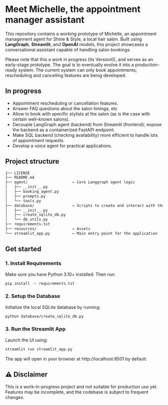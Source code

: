 # Meet Michelle, the appointment manager assistant

This repository contains a working prototype of Michelle, an appointment management agent for Shine & Style, a local hair salon. Built using **LangGraph**, **Streamlit**, and **OpenAI** models, this project showcases a conversational assistant capable of handling salon bookings.

Please note that this a work in progress (its Version0), and serves as an early-stage prototype. The goal is to eventually evolve it into a production-ready system. The current system can only book appointments; rescheduling and cancelling features are being developed.

## In progress
- Appointment rescheduling or cancellation features.
- Answer FAQ questions about the salon timings, etc
- Allow to book with specific stylists at the salon (as is the case with certain well-known salons).
- Decouple LangGraph agent (backend) from Streamlit (frontend); expose the backend as a containerized FastAPI endpoint.
- Make SQL backend (checking availability) more efficient to handle lots of appointment requests.
- Develop a voice agent for practical applications.


## Project structure
```bash
├── LICENSE
├── README.md
├── agent/                    ← Core Langgraph agent logic
│   ├── __init__.py
│   ├── booking_agent.py
│   ├── prompts.py
│   └── tools.py
├── database/                 ← Scripts to create and interact with the DB
│   ├── __init__.py
│   ├── create_sqlite_db.py
│   └── db_utils.py
├── requirements.txt
├── resources/                ← Assets
└── streamlit_app.py          ← Main entry point for the application
```

## Get started
### 1. Install Requirements
Make sure you have Python 3.10+ installed. Then run:
```bash
pip install -r requirements.txt
```

### 2. Setup the Database
Initialize the local SQLite database by running:

```bash
python database/create_sqlite_db.py
```

### 3. Run the Streamlit App
Launch the UI using:

```bash
streamlit run streamlit_app.py
```
The app will open in your browser at http://localhost:8501 by default.

## ⚠️ Disclaimer

This is a work-in-progress project and not suitable for production use yet. Features may be incomplete, and the codebase is subject to frequent changes.
